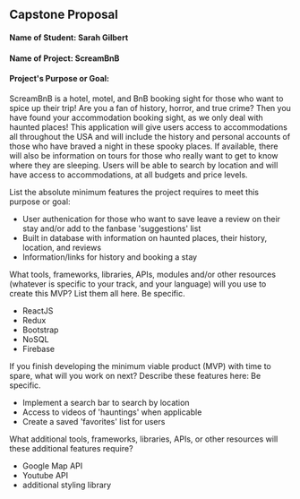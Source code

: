 ## Capstone Proposal

#### Name of Student: Sarah Gilbert

#### Name of Project: ScreamBnB

#### Project's Purpose or Goal: 
ScreamBnB is a hotel, motel, and BnB booking sight for those who want to spice up their trip! Are you a fan of history, horror, and true crime? Then you have found your accommodation booking sight, as we only deal with haunted places! This application will give users access to accommodations all throughout the USA and will include the history and personal accounts of those who have braved a night in these spooky places. If available, there will also be information on tours for those who really want to get to know where they are sleeping. Users will be able to search by location and will have access to accommodations, at all budgets and price levels.

List the absolute minimum features the project requires to meet this purpose or goal:

* User authenication for those who want to save leave a review on their stay and/or add to the fanbase 'suggestions' list
* Built in database with information on haunted places, their history, location, and reviews
* Information/links for history and booking a stay

What tools, frameworks, libraries, APIs, modules and/or other resources (whatever is specific to your track, and your language) will you use to create this MVP? List them all here. Be specific.

* ReactJS 
* Redux
* Bootstrap
* NoSQL
* Firebase

If you finish developing the minimum viable product (MVP) with time to spare, what will you work on next? Describe these features here: Be specific.

* Implement a search bar to search by location
* Access to videos of 'hauntings' when applicable
* Create a saved 'favorites' list for users

What additional tools, frameworks, libraries, APIs, or other resources will these additional features require?

* Google Map API
* Youtube API 
* additional styling library 